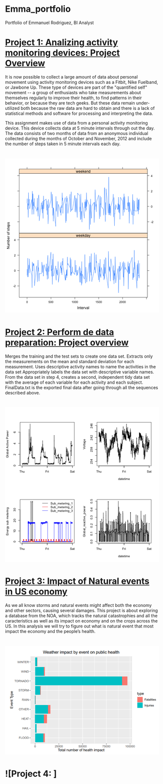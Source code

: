 # Emma_portfolio
Portfolio of Emmanuel Rodriguez, BI Analyst

# [Project 1: Analizing activity monitoring devices: Project Overview](https://github.com/emmarod1996/RepData_PeerAssessment1)
It is now possible to collect a large amount of data about personal movement using activity monitoring devices such as a Fitbit, Nike Fuelband, or Jawbone Up. These type of devices are part of the "quantified self" movement -- a group of enthusiasts who take measurements about themselves regularly to improve their health, to find patterns in their behavior, or because they are tech geeks. But these data remain under-utilized both because the raw data are hard to obtain and there is a lack of statistical methods and software for processing and interpreting the data.

This assignment makes use of data from a personal activity monitoring device. This device collects data at 5 minute intervals through out the day. The data consists of two months of data from an anonymous individual collected during the months of October and November, 2012 and include the number of steps taken in 5 minute intervals each day.

# ![](https://github.com/emmarod1996/Emma_portfolio/blob/main/images/plot_4.png)

# [Project 2: Perform de data preparation: Project overview](https://github.com/emmarod1996/GCD_Project_Course)
Merges the training and the test sets to create one data set.
Extracts only the measurements on the mean and standard deviation for each measurement.
Uses descriptive activity names to name the activities in the data set
Appropriately labels the data set with descriptive variable names.
From the data set in step 4, creates a second, independent tidy data set with the average of each variable for each activity and each subject.
FinalData.txt is the exported final data after going through all the sequences described above.

# ![](https://github.com/emmarod1996/Emma_portfolio/blob/main/images/plot_3.png)

# [Project 3: Impact of Natural events in US economy](https://github.com/emmarod1996/impact_events)
As we all know storms and natural events might affect both the economy and other sectors, causing several
damages.
This project is about exploring a database from the NOA, which tracks the natural catastrophies and all the
caracteristics as well as its impact on economy and on the crops across the US.
In this analysis we will try to figure out what is natural event that most impact the economy and the people’s
health.

# ![](https://github.com/emmarod1996/Emma_portfolio/blob/main/images/Captura.PNG)

# ![Project 4: ]
